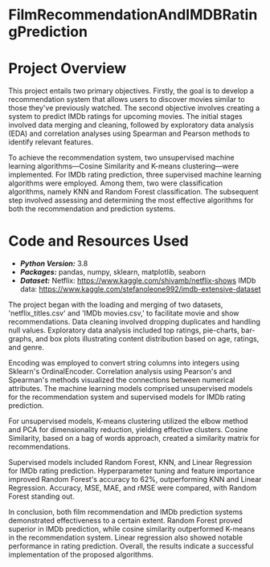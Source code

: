 # FilmRecommendationAndIMDBRatingPrediction
# Project Overview
This project entails two primary objectives. Firstly, the goal is to develop a recommendation system that allows users to discover movies similar to those they've previously watched. The second objective involves creating a system to predict IMDb ratings for upcoming movies. The initial stages involved data merging and cleaning, followed by exploratory data analysis (EDA) and correlation analyses using Spearman and Pearson methods to identify relevant features.

To achieve the recommendation system, two unsupervised machine learning algorithms—Cosine Similarity and K-means clustering—were implemented. For IMDb rating prediction, three supervised machine learning algorithms were employed. Among them, two were classification algorithms, namely KNN and Random Forest classification. The subsequent step involved assessing and determining the most effective algorithms for both the recommendation and prediction systems.
# Code and Resources Used
- ***Python Version:*** 3.8
- ***Packages:*** pandas, numpy, sklearn, matplotlib, seaborn
- ***Dataset:*** Netflix: https://www.kaggle.com/shivamb/netflix-shows IMDb data: https://www.kaggle.com/stefanoleone992/imdb-extensive-dataset

The project began with the loading and merging of two datasets, 'netflix_titles.csv' and 'IMDb movies.csv,' to facilitate movie and show recommendations. Data cleaning involved dropping duplicates and handling null values. Exploratory data analysis included top ratings, pie-charts, bar-graphs, and box plots illustrating content distribution based on age, ratings, and genre.

Encoding was employed to convert string columns into integers using Sklearn's OrdinalEncoder. Correlation analysis using Pearson's and Spearman's methods visualized the connections between numerical attributes. The machine learning models comprised unsupervised models for the recommendation system and supervised models for IMDb rating prediction.

For unsupervised models, K-means clustering utilized the elbow method and PCA for dimensionality reduction, yielding effective clusters. Cosine Similarity, based on a bag of words approach, created a similarity matrix for recommendations.

Supervised models included Random Forest, KNN, and Linear Regression for IMDb rating prediction. Hyperparameter tuning and feature importance improved Random Forest's accuracy to 62%, outperforming KNN and Linear Regression. Accuracy, MSE, MAE, and rMSE were compared, with Random Forest standing out.

In conclusion, both film recommendation and IMDb prediction systems demonstrated effectiveness to a certain extent. Random Forest proved superior in IMDb prediction, while cosine similarity outperformed K-means in the recommendation system. Linear regression also showed notable performance in rating prediction. Overall, the results indicate a successful implementation of the proposed algorithms.
